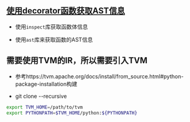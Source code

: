 


## [使用decorator函数获取AST信息](02.py)

* 使用`inspect`库获取函数体信息

* 使用`ast`库来获取函数的AST信息


## 需要使用TVM的IR，所以需要引入TVM

* 参考https://tvm.apache.org/docs/install/from_source.html#python-package-installation构建

* git clone --recursive

```sh
export TVM_HOME=/path/to/tvm
export PYTHONPATH=$TVM_HOME/python:${PYTHONPATH}
```
